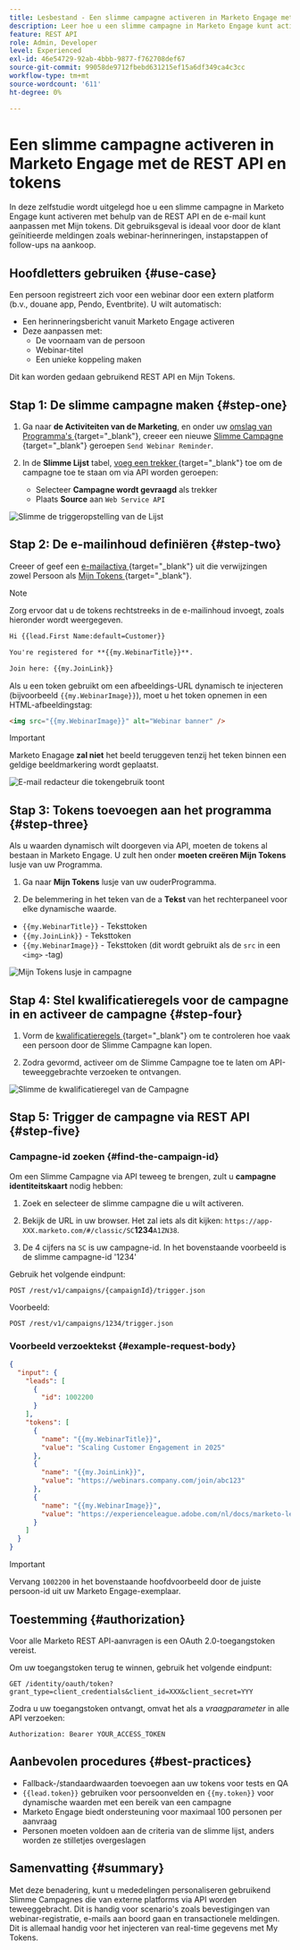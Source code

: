 ```yaml
---
title: Lesbestand - Een slimme campagne activeren in Marketo Engage met de REST API en tokens
description: Leer hoe u een slimme campagne in Marketo Engage kunt activeren met de REST API en de e-mail kunt aanpassen met Mijn tokens.
feature: REST API
role: Admin, Developer
level: Experienced
exl-id: 46e54729-92ab-4bbb-9877-f762708def67
source-git-commit: 99058de9712fbebd631215ef15a6df349ca4c3cc
workflow-type: tm+mt
source-wordcount: '611'
ht-degree: 0%

---
```


# Een slimme campagne activeren in Marketo Engage met de REST API en tokens

In deze zelfstudie wordt uitgelegd hoe u een slimme campagne in Marketo Engage kunt activeren met behulp van de REST API en de e-mail kunt aanpassen met Mijn tokens. Dit gebruiksgeval is ideaal voor door de klant geïnitieerde meldingen zoals webinar-herinneringen, instapstappen of follow-ups na aankoop.

## Hoofdletters gebruiken {#use-case}

Een persoon registreert zich voor een webinar door een extern platform (b.v., douane app, Pendo, Eventbrite). U wilt automatisch:

* Een herinneringsbericht vanuit Marketo Engage activeren
* Deze aanpassen met:
   * De voornaam van de persoon
   * Webinar-titel
   * Een unieke koppeling maken

Dit kan worden gedaan gebruikend REST API en Mijn Tokens.

## Stap 1: De slimme campagne maken {#step-one}

1. Ga naar **de Activiteiten van de Marketing**, en onder uw [ omslag van Programma&#39;s ](https://experienceleague.adobe.com/nl/docs/marketo/using/product-docs/core-marketo-concepts/programs/creating-programs/understanding-programs){target="_blank"}, creeer een nieuwe [ Slimme Campagne ](https://experienceleague.adobe.com/nl/docs/marketo/using/product-docs/core-marketo-concepts/smart-campaigns/understanding-smart-campaigns){target="_blank"} geroepen `Send Webinar Reminder`.

1. In de **Slimme Lijst** tabel, [ voeg een trekker ](https://experienceleague.adobe.com/nl/docs/marketo/using/product-docs/core-marketo-concepts/smart-campaigns/creating-a-smart-campaign/define-smart-list-for-smart-campaign-trigger){target="_blank"} toe om de campagne toe te staan om via API worden geroepen:

   * Selecteer **Campagne wordt gevraagd** als trekker
   * Plaats **Source** aan `Web Service API`

![ Slimme de triggeropstelling van de Lijst ](assets/trigger-smart-campaign-rest-api-1.png)

## Stap 2: De e-mailinhoud definiëren {#step-two}

Creeer of geef een [ e-mailactiva ](https://experienceleague.adobe.com/nl/docs/marketo-developer/marketo/rest/assets/emails){target="_blank"} uit die verwijzingen zowel Persoon als [ Mijn Tokens ](https://experienceleague.adobe.com/nl/docs/marketo/using/product-docs/core-marketo-concepts/programs/tokens/managing-my-tokens){target="_blank"}.

>[!NOTE]
>
>Zorg ervoor dat u de tokens rechtstreeks in de e-mailinhoud invoegt, zoals hieronder wordt weergegeven.

```html
Hi {{lead.First Name:default=Customer}}

You're registered for **{{my.WebinarTitle}}**.

Join here: {{my.JoinLink}}
```

Als u een token gebruikt om een afbeeldings-URL dynamisch te injecteren (bijvoorbeeld `{{my.WebinarImage}}`), moet u het token opnemen in een HTML-afbeeldingstag:

```html
<img src="{{my.WebinarImage}}" alt="Webinar banner" />
```

>[!IMPORTANT]
>
>Marketo Enagage **zal niet** het beeld teruggeven tenzij het teken binnen een geldige beeldmarkering wordt geplaatst.

![ E-mail redacteur die tokengebruik toont ](assets/trigger-smart-campaign-rest-api-2.png)

## Stap 3: Tokens toevoegen aan het programma {#step-three}

Als u waarden dynamisch wilt doorgeven via API, moeten de tokens al bestaan in Marketo Engage. U zult hen onder **moeten creëren Mijn Tokens** lusje van uw Programma.

1. Ga naar **Mijn Tokens** lusje van uw ouderProgramma.

2. De belemmering in het teken van de a **Tekst** van het rechterpaneel voor elke dynamische waarde.

* `{{my.WebinarTitle}}` - Teksttoken
* `{{my.JoinLink}}` - Teksttoken
* `{{my.WebinarImage}}` - Teksttoken (dit wordt gebruikt als de `src` in een `<img>` -tag)

![ Mijn Tokens lusje in campagne ](assets/trigger-smart-campaign-rest-api-3.png)

## Stap 4: Stel kwalificatieregels voor de campagne in en activeer de campagne {#step-four}

1. Vorm de [ kwalificatieregels ](https://experienceleague.adobe.com/nl/docs/marketo/using/product-docs/core-marketo-concepts/smart-campaigns/using-smart-campaigns/edit-qualification-rules-in-a-smart-campaign){target="_blank"} om te controleren hoe vaak een persoon door de Slimme Campagne kan lopen.

1. Zodra gevormd, activeer **&#x200B;**&#x200B;om de Slimme Campagne toe te laten om API-teweeggebrachte verzoeken te ontvangen.

![ Slimme de kwalificatieregel van de Campagne ](assets/trigger-smart-campaign-rest-api-4.png)

## Stap 5: Trigger de campagne via REST API {#step-five}

### Campagne-id zoeken {#find-the-campaign-id}

Om een Slimme Campagne via API teweeg te brengen, zult u **campagne identiteitskaart** nodig hebben:

1. Zoek en selecteer de slimme campagne die u wilt activeren.

1. Bekijk de URL in uw browser. Het zal iets als dit kijken: `https://app-XXX.marketo.com/#/classic/SC`**1234**`A1ZN38`.

1. De 4 cijfers na `SC` is uw campagne-id. In het bovenstaande voorbeeld is de slimme campagne-id &#39;1234&#39;

Gebruik het volgende eindpunt:

```
POST /rest/v1/campaigns/{campaignId}/trigger.json
```

Voorbeeld:

```
POST /rest/v1/campaigns/1234/trigger.json
```

### Voorbeeld verzoektekst {#example-request-body}

```json
{
  "input": {
    "leads": [
      {
        "id": 1002200
      }
    ],
    "tokens": [
      {
        "name": "{{my.WebinarTitle}}",
        "value": "Scaling Customer Engagement in 2025"
      },
      {
        "name": "{{my.JoinLink}}",
        "value": "https://webinars.company.com/join/abc123"
      },
      {
        "name": "{{my.WebinarImage}}",
        "value": "https://experienceleague.adobe.com/nl/docs/marketo-learn/tutorials/events/media_1c6f338a518ada11550084c8ab3a6bbf554ff6eac.jpeg"
      }
    ]
  }
}
```

>[!IMPORTANT]
>
>Vervang `1002200` in het bovenstaande hoofdvoorbeeld door de juiste persoon-id uit uw Marketo Engage-exemplaar.

## Toestemming {#authorization}

Voor alle Marketo REST API-aanvragen is een OAuth 2.0-toegangstoken vereist.

Om uw toegangstoken terug te winnen, gebruik het volgende eindpunt:

```
GET /identity/oauth/token?grant_type=client_credentials&client_id=XXX&client_secret=YYY
```

Zodra u uw toegangstoken ontvangt, omvat het als a _vraagparameter_ in alle API verzoeken:

```
Authorization: Bearer YOUR_ACCESS_TOKEN
```

## Aanbevolen procedures {#best-practices}

* Fallback-/standaardwaarden toevoegen aan uw tokens voor tests en QA
* `{{lead.token}}` gebruiken voor persoonvelden en `{{my.token}}` voor dynamische waarden met een bereik van een campagne
* Marketo Engage biedt ondersteuning voor maximaal 100 personen per aanvraag
* Personen moeten voldoen aan de criteria van de slimme lijst, anders worden ze stilletjes overgeslagen

## Samenvatting {#summary}

Met deze benadering, kunt u mededelingen personaliseren gebruikend Slimme Campagnes die van externe platforms via API worden teweeggebracht. Dit is handig voor scenario&#39;s zoals bevestigingen van webinar-registratie, e-mails aan boord gaan en transactionele meldingen. Dit is allemaal handig voor het injecteren van real-time gegevens met My Tokens.
